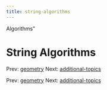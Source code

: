 ```yaml
---
title: string-algorithms
---
```


Algorithms"

# String Algorithms

Prev: [geometry](geometry.md) Next:
[additional-topics](additional-topics.md)

Prev: [geometry](geometry.md) Next:
[additional-topics](additional-topics.md)
